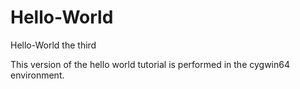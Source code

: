 Hello-World
===========

Hello-World the third

This version of the hello world tutorial
is performed in the cygwin64 environment.

